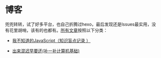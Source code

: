 # 博客

兜兜转转，试了好多平台，也自己折腾过hexo，最后发现还是Issues最实用，没有花里胡哨，该有的也都有。[所有文章](https://github.com/lianlilin/blog/issues)按照以下分类：

- [我不知道的JavaScript（知识盲点记录
）](https://github.com/lianlilin/blog/issues?q=is%3Aissue+is%3Aopen+label%3A%E6%88%91%E4%B8%8D%E7%9F%A5%E9%81%93%E7%9A%84JavaScript)

- [出来混迟早要还(补一补计算机基础)](https://github.com/lianlilin/blog/issues?q=is%3Aopen+is%3Aissue+label%3A%E5%A4%96%E8%A1%8C%E7%9C%8B%E7%83%AD%E9%97%B9)
